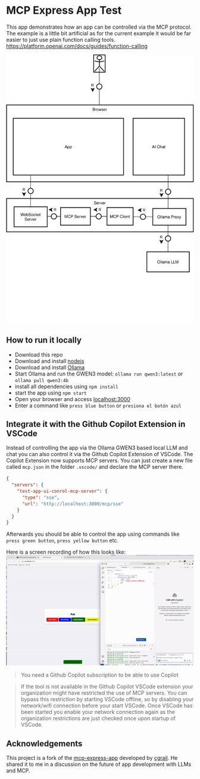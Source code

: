# MCP Express App Test

This app demonstrates how an app can be controlled via the MCP protocol. The example is a little bit artificial as for the current example it would be far easier to just use plain function calling tools.
https://platform.openai.com/docs/guides/function-calling

![Simple MCP Example](docs/architecture.drawio.svg)

## How to run it locally

- Download this repo
- Download and install [nodejs](https://nodejs.org)
- Download and install [Ollama](https://ollama.com)
- Start Ollama and run the GWEN3 model: `ollama run qwen3:latest` or `ollama pull qwen3:4b`
- install all dependencies using `npm install`
- start the app using `npm start`
- Open your browser and access [localhost:3000](http://localhost:3000)
- Enter a command like `press blue button` or `presiona el botón azul`

## Integrate it with the Github Copilot Extension in VSCode

Instead of controlling the app via the Ollama GWEN3 based local LLM and chat you can also control it via the Github Copilot Extension of VSCode. The Copilot Extension now supports MCP servers. You can just create a new file called `mcp.json` in the folder `.vscode/` and declare the MCP server there.

```json
{
  "servers": {
    "test-app-ui-conrol-mcp-server": {
      "type": "sse",
      "url": "http://localhost:3000/mcp/sse"
    }
  }
}
```

Afterwards you should be able to control the app using commands like `press green button`, `press yellow button` etc.

Here is a screen recording of how this looks like:
![Controlling an app via MCP and the VSCode Github Copilot extension](docs/vscode-copilot-demo.gif)

> You need a Github Copilot subscription to be able to use Copilot

> If the tool is not available in the Github Copilot VSCode extension your organization might have restricted the use of MCP servers. You can bypass this restriction by starting VSCode offline, so by disabling your network/wifi connection before your start VSCode. Once VSCode has been started you enable your network connection again as the organization restrictions are just checked once upon startup of VSCode.

## Acknowledgements

This project is a fork of the [mcp-express-app](https://github.com/cgrail/mcp_express_test) developed by [cgrail](https://github.com/cgrail). He shared it to me in a discussion on the future of app development with LLMs and MCP.
